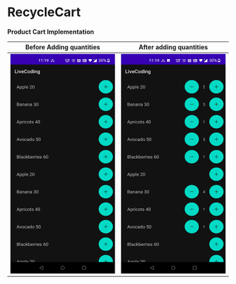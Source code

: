 # RecycleCart
**Product Cart Implementation**

| Before Adding quantities | After adding quantities |
:--------------------:|:-------------------------:
| <img src = "https://github.com/Swapnil7000/ProductRecyclerView/blob/main/Screenshots/Before_adding.jpg" width="300" height="500"/>|<img src = "https://github.com/Swapnil7000/ProductRecyclerView/blob/main/Screenshots/After_adding.jpg" width="300" height="500"/>
